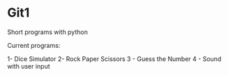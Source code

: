 # Git1
Short programs with python

Current programs:

1- Dice Simulator 
2- Rock Paper Scissors
3 - Guess the Number
4 - Sound with user input

